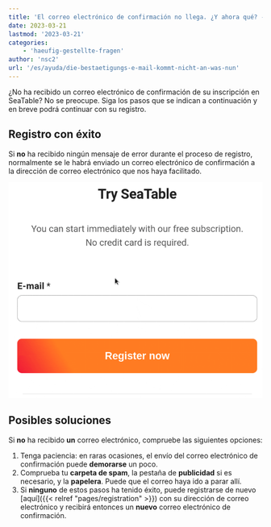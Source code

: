 ```yaml
---
title: 'El correo electrónico de confirmación no llega. ¿Y ahora qué? - Mesa del mar'
date: 2023-03-21
lastmod: '2023-03-21'
categories:
    - 'haeufig-gestellte-fragen'
author: 'nsc2'
url: '/es/ayuda/die-bestaetigungs-e-mail-kommt-nicht-an-was-nun'
---
```


¿No ha recibido un correo electrónico de confirmación de su inscripción en SeaTable? No se preocupe. Siga los pasos que se indican a continuación y en breve podrá continuar con su registro.

## Registro con éxito

Si **no** ha recibido ningún mensaje de error durante el proceso de registro, normalmente se le habrá enviado un correo electrónico de confirmación a la dirección de correo electrónico que nos haya facilitado.

![Inscripción por correo electrónico](images/registration.gif)

## Posibles soluciones

Si **no** ha recibido **un** correo electrónico, compruebe las siguientes opciones:

1. Tenga paciencia: en raras ocasiones, el envío del correo electrónico de confirmación puede **demorarse** un poco.
2. Comprueba tu **carpeta de spam**, la pestaña de **publicidad** si es necesario, y la **papelera**. Puede que el correo haya ido a parar allí.
3. Si **ninguno** de estos pasos ha tenido éxito, puede registrarse de nuevo [aquí]({{< relref "pages/registration" >}}) con su dirección de correo electrónico y recibirá entonces un **nuevo** correo electrónico de confirmación.
